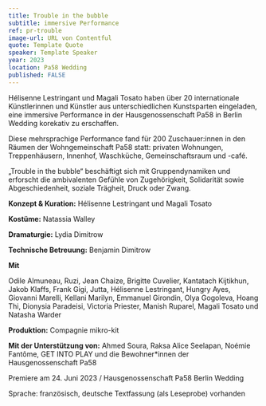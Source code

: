 ```yaml
---
title: Trouble in the bubble
subtitle: immersive Performance
ref: pr-trouble
image-url: URL von Contentful
quote: Template Quote
speaker: Template Speaker
year: 2023
location: Pa58 Wedding
published: FALSE
---
```


Hélisenne Lestringant und Magali Tosato haben über 20 internationale Künstlerinnen und Künstler aus unterschiedlichen Kunstsparten eingeladen, eine immersive Performance in der Hausgenossenschaft Pa58 in Berlin Wedding korekativ zu erschaffen.

Diese mehrsprachige Performance fand für 200 Zuschauer:innen in den Räumen der Wohngemeinschaft Pa58 statt: privaten Wohnungen, Treppenhäusern, Innenhof, Waschküche, Gemeinschaftsraum und -café.

„Trouble in the bubble“ beschäftigt sich mit Gruppendynamiken und erforscht die ambivalenten Gefühle von Zugehörigkeit, Solidarität sowie Abgeschiedenheit, soziale Trägheit, Druck oder Zwang. 

**Konzept & Kuration:** Hélisenne Lestringant und Magali Tosato

**Kostüme:** Natassia Walley

**Dramaturgie:** Lydia Dimitrow

**Technische Betreuung:** Benjamin Dimitrow


**Mit**

Odile Almuneau,  Ruzi, Jean Chaize, Brigitte Cuvelier, Kantatach Kijtikhun, Jakob Klaffs, Frank Gigi, Jutta, Hélisenne Lestringant, Hungry Ayes, Giovanni Marelli, Kellani Marilyn, Emmanuel Girondin, Olya Gogoleva, Hoang Thi, Dionysia Paradeisi, Victoria Priester, Manish Ruparel, Magali Tosato und Natasha Warder 

**Produktion:** Compagnie mikro-kit

**Mit der Unterstützung von:** Ahmed Soura, Raksa Alice Seelapan, Noémie Fantôme, GET INTO PLAY und die Bewohner*innen der Hausgenossenschaft Pa58


Premiere am 24. Juni 2023 / Hausgenossenschaft Pa58 Berlin Wedding

Sprache: französisch, deutsche Textfassung (als Leseprobe) vorhanden
